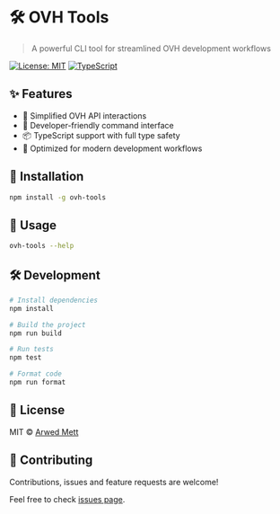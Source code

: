 # 🛠️ OVH Tools

> A powerful CLI tool for streamlined OVH development workflows

[![License: MIT](https://img.shields.io/badge/License-MIT-yellow.svg)](https://opensource.org/licenses/MIT)
[![TypeScript](https://img.shields.io/badge/TypeScript-007ACC?logo=typescript&logoColor=white)](https://www.typescriptlang.org/)

## ✨ Features

- 🚀 Simplified OVH API interactions
- 🔧 Developer-friendly command interface
- 📦 TypeScript support with full type safety
- 🎯 Optimized for modern development workflows

## 🚀 Installation

```bash
npm install -g ovh-tools
```

## 📖 Usage

```bash
ovh-tools --help
```

## 🛠️ Development

```bash
# Install dependencies
npm install

# Build the project
npm run build

# Run tests
npm test

# Format code
npm run format
```

## 📝 License

MIT © [Arwed Mett](https://github.com/Pfeifenjoy)

## 🤝 Contributing

Contributions, issues and feature requests are welcome!

Feel free to check [issues page](https://github.com/Pfeifenjoy/ovh-tools/issues).
